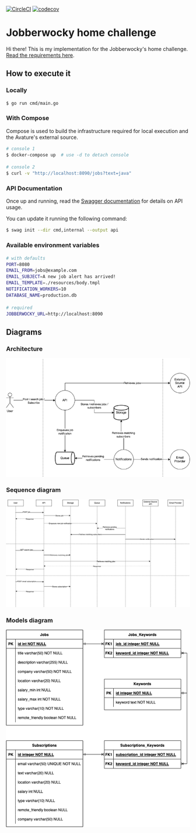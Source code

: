 [![CircleCI](https://dl.circleci.com/status-badge/img/gh/ariel17/jobberwocky/tree/master.svg?style=shield&circle-token=6b545bde2030b76f9305af7fcc0c2aae8ac96f22)](https://dl.circleci.com/status-badge/redirect/gh/ariel17/jobberwocky/tree/master) [![codecov](https://codecov.io/gh/ariel17/jobberwocky/branch/master/graph/badge.svg?token=01YJEADES8)](https://codecov.io/gh/ariel17/jobberwocky)

# Jobberwocky home challenge

Hi there! This is my implementation for the Jobberwocky's home challenge. [Read
the requirements here](./docs/requirements.pdf).

## How to execute it

### Locally

```bash
$ go run cmd/main.go
```

### With Compose
Compose is used to build the infrastructure required for
local execution and the Avature's external source.

```bash
# console 1
$ docker-compose up  # use -d to detach console

# console 2
$ curl -v "http://localhost:8090/jobs?text=java"
```

### API Documentation
Once up and running, read the [Swagger 
documentation](http://localhost:8090/swagger/index.html) for details
on API usage.

You can update it running the following command:

```bash
$ swag init --dir cmd,internal --output api
```

### Available environment variables

```bash
# with defaults
PORT=8080
EMAIL_FROM=jobs@example.com
EMAIL_SUBJECT=A new job alert has arrived!
EMAIL_TEMPLATE=./resources/body.tmpl
NOTIFICATION_WORKERS=10
DATABASE_NAME=production.db

# required
JOBBERWOCKY_URL=http://localhost:8090
```

## Diagrams

### Architecture

![architecture diagram](./docs/architecture.png)

### Sequence diagram

![sequence diagram](./docs/sequence.png)

### Models diagram

![models diagram](./docs/models.png)
